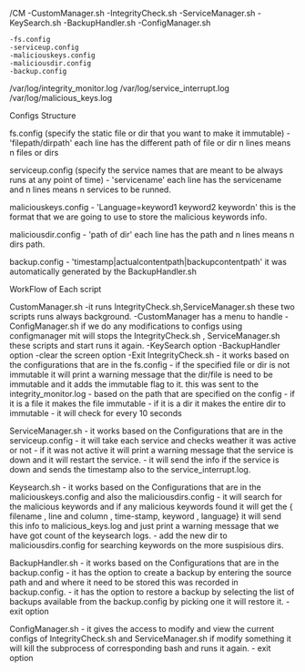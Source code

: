 /CM
    -CustomManager.sh
    -IntegrityCheck.sh
    -ServiceManager.sh
    -KeySearch.sh
    -BackupHandler.sh
    -ConfigManager.sh

    -fs.config
    -serviceup.config
    -maliciouskeys.config
    -maliciousdir.config
    -backup.config

/var/log/integrity_monitor.log
/var/log/service_interrupt.log
/var/log/malicious_keys.log


Configs Structure

fs.config (specify the static file or dir that you want to make it immutable)
    - 'filepath/dirpath' each line has the different path of file or dir n lines means n files or dirs

serviceup.config (specify the service names that are meant to be always runs at any point of time)
    - 'servicename' each line has the servicename and n lines means n services to be runned.

maliciouskeys.config
    - 'Language=keyword1 keyword2 keywordn' this is the format that we are going to use to store the malicious keywords info.

maliciousdir.config
    - 'path of dir' each line has the path and n lines means n dirs path.

backup.config
    - 'timestamp|actualcontentpath|backupcontentpath'  it was automatically generated by the BackupHandler.sh



WorkFlow of Each script

CustomManager.sh
    -it runs IntegrityCheck.sh,ServiceManager.sh these two scripts runs always background.
    -CustomManager has a menu to handle 
        -ConfigManager.sh if we do any modifications to configs using configmanager mit will stops the 
            IntegrityCheck.sh , ServiceManager.sh these scripts and start runs it again.
        -KeySearch option
        -BackupHandler option 
        -clear the screen option
        -Exit
IntegrityCheck.sh
    - it works based on the configurations that are in the fs.config
        - if the specified file or dir is not immutable it will print a warning message that the dir/file is need to be immutable and it adds the immutable flag to it. this was sent to the integrity_monitor.log
        - based on the path that are specified on the config 
            - if it is a file it makes the file immutable 
            - if it is a dir it makes the entire dir to immutable 
        - it will check for every 10 seconds

ServiceManager.sh
    - it works based on the Configurations that are in the serviceup.config
    - it will take each service and checks weather it was active or not 
        - if it was not active it will print a warning message that the service is down and it will restart the service.
        - it will send the info if the service is down and sends the timestamp also to the service_interrupt.log.

Keysearch.sh
    - it works based on the Configurations that are in the maliciouskeys.config and also the maliciousdirs.config
    - it will search for the malicious keywords and if any malicious keywords found it will get the { filename , line and column , time-stamp, keyword , language} it will send this info to malicious_keys.log  and just print a warning message  that we have got count of the keysearch logs.
    - add the new dir to maliciousdirs.config for searching keywords on the more suspisious dirs.


BackupHandler.sh
    - it works based on the Configurations that are in the backup.config
    - it has the option to create a backup  by entering the source path and and where it need to be stored this was recorded in  backup.config.
    - it has the option to restore a backup by selecting the list of backups available from the backup.config by picking one it will restore it.
    - exit option

ConfigManager.sh
    - it gives the access to modify and view the current configs of IntegrityCheck.sh and ServiceManager.sh if modify something it will kill the subprocess of corresponding bash and runs it again.
    - exit option
